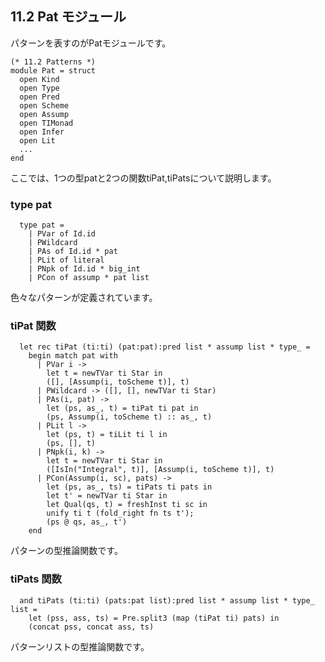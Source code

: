 ## 11.2 Pat モジュール

パターンを表すのがPatモジュールです。

	(* 11.2 Patterns *)
	module Pat = struct
	  open Kind
	  open Type
	  open Pred
	  open Scheme
	  open Assump
	  open TIMonad
	  open Infer
	  open Lit
	  ...
	end

ここでは、1つの型patと2つの関数tiPat,tiPatsについて説明します。

### type pat

	  type pat =
	    | PVar of Id.id
	    | PWildcard
	    | PAs of Id.id * pat
	    | PLit of literal
	    | PNpk of Id.id * big_int
	    | PCon of assump * pat list

色々なパターンが定義されています。

### tiPat 関数

	  let rec tiPat (ti:ti) (pat:pat):pred list * assump list * type_ =
	    begin match pat with
	      | PVar i ->
	        let t = newTVar ti Star in
	        ([], [Assump(i, toScheme t)], t)
	      | PWildcard -> ([], [], newTVar ti Star)
	      | PAs(i, pat) ->
	        let (ps, as_, t) = tiPat ti pat in
	        (ps, Assump(i, toScheme t) :: as_, t)
	      | PLit l ->
	        let (ps, t) = tiLit ti l in
	        (ps, [], t)
	      | PNpk(i, k) ->
	        let t = newTVar ti Star in
	        ([IsIn("Integral", t)], [Assump(i, toScheme t)], t)
	      | PCon(Assump(i, sc), pats) ->
	        let (ps, as_, ts) = tiPats ti pats in
	        let t' = newTVar ti Star in
	        let Qual(qs, t) = freshInst ti sc in
	        unify ti t (fold_right fn ts t');
	        (ps @ qs, as_, t')
	    end

パターンの型推論関数です。

### tiPats 関数

	  and tiPats (ti:ti) (pats:pat list):pred list * assump list * type_ list =
	    let (pss, ass, ts) = Pre.split3 (map (tiPat ti) pats) in
	    (concat pss, concat ass, ts)

パターンリストの型推論関数です。

